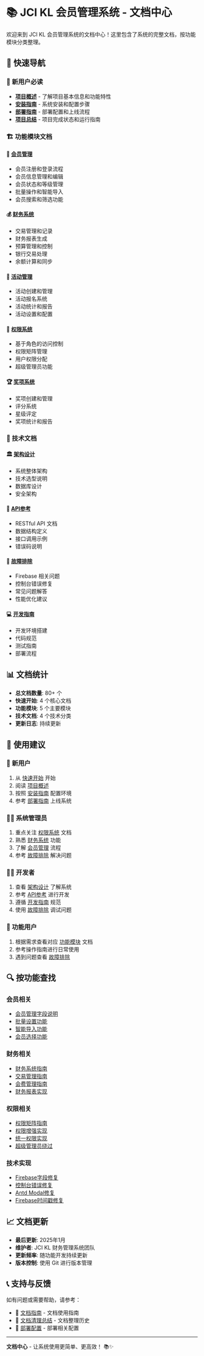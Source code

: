 # 📚 JCI KL 会员管理系统 - 文档中心

欢迎来到 JCI KL 会员管理系统的文档中心！这里包含了系统的完整文档，按功能模块分类整理。

## 🎯 快速导航

### 🚀 新用户必读
- **[项目概述](getting-started/README.md)** - 了解项目基本信息和功能特性
- **[安装指南](getting-started/INSTALLATION.md)** - 系统安装和配置步骤
- **[部署指南](getting-started/DEPLOYMENT.md)** - 部署配置和上线流程
- **[项目总结](getting-started/PROJECT_SUMMARY.md)** - 项目完成状态和运行指南

### 🏗️ 功能模块文档

#### 👥 [会员管理](features/member-management/)
- 会员注册和登录流程
- 会员信息管理和编辑
- 会员状态和等级管理
- 批量操作和智能导入
- 会员搜索和筛选功能

#### 💰 [财务系统](features/finance-system/)
- 交易管理和记录
- 财务报表生成
- 预算管理和控制
- 银行交易处理
- 余额计算和同步

#### 📅 [活动管理](features/event-management/)
- 活动创建和管理
- 活动报名系统
- 活动统计和报告
- 活动设置和配置

#### 🔐 [权限系统](features/permission-system/)
- 基于角色的访问控制
- 权限矩阵管理
- 用户权限分配
- 超级管理员功能

#### 🏆 [奖项系统](features/awards-system/)
- 奖项创建和管理
- 评分系统
- 星级评定
- 奖项统计和报告

### 🔧 技术文档

#### 🏛️ [架构设计](technical/architecture/)
- 系统整体架构
- 技术选型说明
- 数据库设计
- 安全架构

#### 📖 [API参考](technical/api-reference/)
- RESTful API 文档
- 数据结构定义
- 接口调用示例
- 错误码说明

#### 🔧 [故障排除](technical/troubleshooting/)
- Firebase 相关问题
- 控制台错误修复
- 常见问题解答
- 性能优化建议

#### 💻 [开发指南](technical/development/)
- 开发环境搭建
- 代码规范
- 测试指南
- 部署流程

## 📊 文档统计

- **总文档数量**: 80+ 个
- **快速开始**: 4 个核心文档
- **功能模块**: 5 个主要模块
- **技术文档**: 4 个技术分类
- **更新日志**: 持续更新

## 🎯 使用建议

### 👤 新用户
1. 从 [快速开始](getting-started/) 开始
2. 阅读 [项目概述](getting-started/README.md)
3. 按照 [安装指南](getting-started/INSTALLATION.md) 配置环境
4. 参考 [部署指南](getting-started/DEPLOYMENT.md) 上线系统

### 👨‍💼 系统管理员
1. 重点关注 [权限系统](features/permission-system/) 文档
2. 熟悉 [财务系统](features/finance-system/) 功能
3. 了解 [会员管理](features/member-management/) 流程
4. 参考 [故障排除](technical/troubleshooting/) 解决问题

### 👨‍💻 开发者
1. 查看 [架构设计](technical/architecture/) 了解系统
2. 参考 [API参考](technical/api-reference/) 进行开发
3. 遵循 [开发指南](technical/development/) 规范
4. 使用 [故障排除](technical/troubleshooting/) 调试问题

### 👥 功能用户
1. 根据需求查看对应 [功能模块](features/) 文档
2. 参考操作指南进行日常使用
3. 遇到问题查看 [故障排除](technical/troubleshooting/)

## 🔍 按功能查找

### 会员相关
- [会员管理字段说明](features/member-management/MEMBER_MANAGEMENT_FIELDS_GUIDE.md)
- [批量设置功能](features/member-management/BATCH_SETTINGS_GUIDE.md)
- [智能导入功能](features/member-management/SMART_IMPORT_GUIDE.md)
- [会员选择功能](features/member-management/MEMBER_SELECTION_FEATURE_SUMMARY.md)

### 财务相关
- [财务系统指南](features/finance-system/FINANCE_SYSTEM_GUIDE.md)
- [交易管理指南](features/finance-system/TRANSACTION_MANAGEMENT_3_TIER_GUIDE.md)
- [会费管理指南](features/finance-system/MEMBERSHIP_FEE_MANAGEMENT_2_COLUMN_GUIDE.md)
- [财务报表实现](features/finance-system/FINANCIAL_REPORT_IMPLEMENTATION_SUMMARY.md)

### 权限相关
- [权限矩阵指南](features/permission-system/PERMISSION_MATRIX_GUIDE.md)
- [权限增强实现](technical/development/PERMISSION_ENHANCEMENT_IMPLEMENTATION.md)
- [统一权限实现](technical/development/UNIFIED_PERMISSION_IMPLEMENTATION_GUIDE.md)
- [超级管理员绕过](technical/troubleshooting/SUPER_ADMIN_BYPASS_IMPLEMENTATION.md)

### 技术实现
- [Firebase字段修复](technical/troubleshooting/FIREBASE_UNDEFINED_FIELD_FIX.md)
- [控制台错误修复](technical/troubleshooting/CONSOLE_ERRORS_FIX_SUMMARY.md)
- [Antd Modal修复](technical/troubleshooting/ANTD_MODAL_DEPRECATION_FIX.md)
- [Firebase时间戳修复](technical/troubleshooting/FIREBASE_TIMESTAMP_FIX.md)

## 📈 文档更新

- **最后更新**: 2025年1月
- **维护者**: JCI KL 财务管理系统团队
- **更新频率**: 随功能开发持续更新
- **版本控制**: 使用 Git 进行版本管理

## 📞 支持与反馈

如有问题或需要帮助，请参考：

- 📖 [文档指南](DOCUMENTATION_GUIDE.md) - 文档使用指南
- 🧹 [文档清理总结](DOCUMENTATION_CLEANUP_SUMMARY.md) - 文档整理历史
- 🚀 [部署配置](deployment-config.md) - 部署相关配置

---

**文档中心** - 让系统使用更简单、更高效！ 📚✨